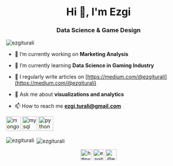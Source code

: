 <h1 align="center">Hi 👋, I'm Ezgi</h1>
<h3 align="center">Data Science & Game Design</h3>

<p align="left"> <img src="https://komarev.com/ghpvc/?username=ezgiturali" alt="ezgiturali" /> </p>

- 🔭 I’m currently working on **Marketing Analysis**

- 🌱 I’m currently learning **Data Science in Gaming Industry**

- 📝 I regularly write articles on [https://medium.com/@ezgiturali](https://medium.com/@ezgiturali)

- 💬 Ask me about **visualizations and analytics**

- 📫 How to reach me **ezgi.turali@gmail.com**

<p align="left"><img src="https://devicons.github.io/devicon/devicon.git/icons/mongodb/mongodb-original-wordmark.svg" alt="mongodb" width="40" height="40"/> <img src="https://devicons.github.io/devicon/devicon.git/icons/mysql/mysql-original-wordmark.svg" alt="mysql" width="40" height="40"/> <img src="https://devicons.github.io/devicon/devicon.git/icons/python/python-original.svg" alt="python" width="40" height="40"/></p><p><img align="left" src="https://github-readme-stats.vercel.app/api/top-langs/?username=ezgiturali&layout=compact&hide=html" alt="ezgiturali" /></p>

<p>&nbsp;<img align="center" src="https://github-readme-stats.vercel.app/api?username=ezgiturali&show_icons=true" alt="ezgiturali" /></p>

<p align="center">
<a href="https://linkedin.com/in/https://www.linkedin.com/in/ezgituralı/" target="blank"><img align="center" src="https://cdn.jsdelivr.net/npm/simple-icons@3.0.1/icons/linkedin.svg" alt="https://www.linkedin.com/in/ezgituralı/" height="30" width="30" /></a>
<a href="https://kaggle.com/ezgitural" target="blank"><img align="center" src="https://cdn.jsdelivr.net/npm/simple-icons@3.0.1/icons/kaggle.svg" alt="ezgitural" height="30" width="30" /></a>
<a href="https://medium.com/@ezgiturali" target="blank"><img align="center" src="https://cdn.jsdelivr.net/npm/simple-icons@3.0.1/icons/medium.svg" alt="@ezgiturali" height="30" width="30" /></a>
</p>
